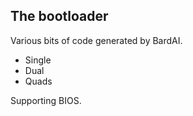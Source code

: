 ## The bootloader

Various bits of code generated by BardAI.

* Single
* Dual
* Quads

Supporting BIOS.